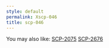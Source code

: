 ```yaml
---
style: default
permalink: Xscp-046
title: scp-046
---
```

You may also like:
[SCP-2075](http://scp-wiki.net/scp-2075)
[SCP-2676](http://scp-wiki.net/scp-2676)